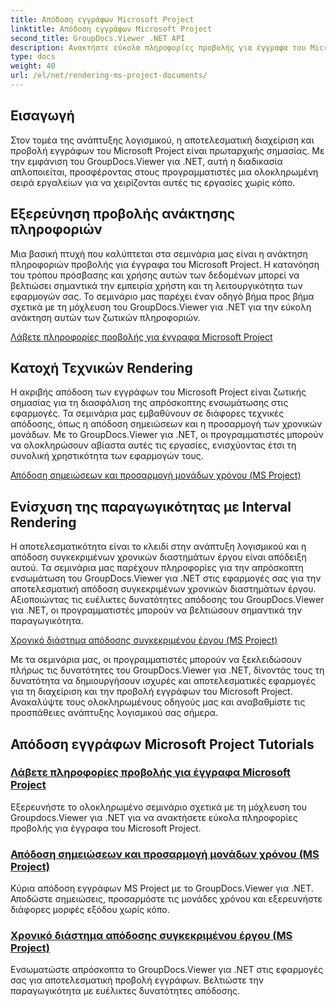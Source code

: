 ```yaml
---
title: Απόδοση εγγράφων Microsoft Project
linktitle: Απόδοση εγγράφων Microsoft Project
second_title: GroupDocs.Viewer .NET API
description: Ανακτήστε εύκολα πληροφορίες προβολής για έγγραφα του Microsoft Project με το GroupDocs.Viewer για .NET. Βελτιώστε την παραγωγικότητα με ευέλικτες δυνατότητες απόδοσης.
type: docs
weight: 40
url: /el/net/rendering-ms-project-documents/
---
```

## Εισαγωγή

Στον τομέα της ανάπτυξης λογισμικού, η αποτελεσματική διαχείριση και προβολή εγγράφων του Microsoft Project είναι πρωταρχικής σημασίας. Με την εμφάνιση του GroupDocs.Viewer για .NET, αυτή η διαδικασία απλοποιείται, προσφέροντας στους προγραμματιστές μια ολοκληρωμένη σειρά εργαλείων για να χειρίζονται αυτές τις εργασίες χωρίς κόπο.

## Εξερεύνηση προβολής ανάκτησης πληροφοριών
Μια βασική πτυχή που καλύπτεται στα σεμινάρια μας είναι η ανάκτηση πληροφοριών προβολής για έγγραφα του Microsoft Project. Η κατανόηση του τρόπου πρόσβασης και χρήσης αυτών των δεδομένων μπορεί να βελτιώσει σημαντικά την εμπειρία χρήστη και τη λειτουργικότητα των εφαρμογών σας. Το σεμινάριο μας παρέχει έναν οδηγό βήμα προς βήμα σχετικά με τη μόχλευση του GroupDocs.Viewer για .NET για την εύκολη ανάκτηση αυτών των ζωτικών πληροφοριών.

[Λάβετε πληροφορίες προβολής για έγγραφα Microsoft Project](./get-view-info-ms-project/)

## Κατοχή Τεχνικών Rendering
Η ακριβής απόδοση των εγγράφων του Microsoft Project είναι ζωτικής σημασίας για τη διασφάλιση της απρόσκοπτης ενσωμάτωσης στις εφαρμογές. Τα σεμινάρια μας εμβαθύνουν σε διάφορες τεχνικές απόδοσης, όπως η απόδοση σημειώσεων και η προσαρμογή των χρονικών μονάδων. Με το GroupDocs.Viewer για .NET, οι προγραμματιστές μπορούν να ολοκληρώσουν αβίαστα αυτές τις εργασίες, ενισχύοντας έτσι τη συνολική χρηστικότητα των εφαρμογών τους.

[Απόδοση σημειώσεων και προσαρμογή μονάδων χρόνου (MS Project)](./render-notes-and-adjust-time-ms-project/)

## Ενίσχυση της παραγωγικότητας με Interval Rendering
Η αποτελεσματικότητα είναι το κλειδί στην ανάπτυξη λογισμικού και η απόδοση συγκεκριμένων χρονικών διαστημάτων έργου είναι απόδειξη αυτού. Τα σεμινάρια μας παρέχουν πληροφορίες για την απρόσκοπτη ενσωμάτωση του GroupDocs.Viewer για .NET στις εφαρμογές σας για την αποτελεσματική απόδοση συγκεκριμένων χρονικών διαστημάτων έργου. Αξιοποιώντας τις ευέλικτες δυνατότητες απόδοσης του GroupDocs.Viewer για .NET, οι προγραμματιστές μπορούν να βελτιώσουν σημαντικά την παραγωγικότητα.

[Χρονικό διάστημα απόδοσης συγκεκριμένου έργου (MS Project)](./render-project-time-interval-ms-project/)

Με τα σεμινάρια μας, οι προγραμματιστές μπορούν να ξεκλειδώσουν πλήρως τις δυνατότητες του GroupDocs.Viewer για .NET, δίνοντάς τους τη δυνατότητα να δημιουργήσουν ισχυρές και αποτελεσματικές εφαρμογές για τη διαχείριση και την προβολή εγγράφων του Microsoft Project. Ανακαλύψτε τους ολοκληρωμένους οδηγούς μας και αναβαθμίστε τις προσπάθειες ανάπτυξης λογισμικού σας σήμερα.
## Απόδοση εγγράφων Microsoft Project Tutorials
### [Λάβετε πληροφορίες προβολής για έγγραφα Microsoft Project](./get-view-info-ms-project/)
Εξερευνήστε το ολοκληρωμένο σεμινάριο σχετικά με τη μόχλευση του Groupdocs.Viewer για .NET για να ανακτήσετε εύκολα πληροφορίες προβολής για έγγραφα του Microsoft Project.
### [Απόδοση σημειώσεων και προσαρμογή μονάδων χρόνου (MS Project)](./render-notes-and-adjust-time-ms-project/)
Κύρια απόδοση εγγράφων MS Project με το GroupDocs.Viewer για .NET. Αποδώστε σημειώσεις, προσαρμόστε τις μονάδες χρόνου και εξερευνήστε διάφορες μορφές εξόδου χωρίς κόπο.
### [Χρονικό διάστημα απόδοσης συγκεκριμένου έργου (MS Project)](./render-project-time-interval-ms-project/)
Ενσωματώστε απρόσκοπτα το GroupDocs.Viewer για .NET στις εφαρμογές σας για αποτελεσματική προβολή εγγράφων. Βελτιώστε την παραγωγικότητα με ευέλικτες δυνατότητες απόδοσης.